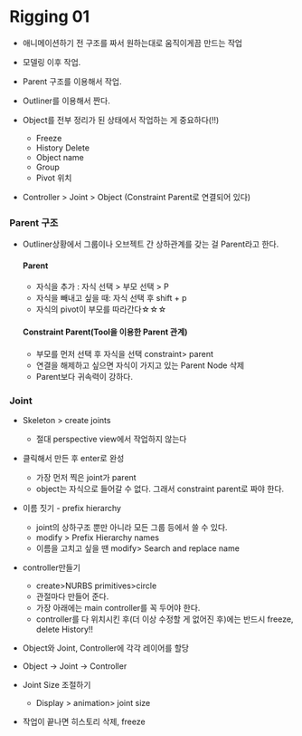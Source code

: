 # Rigging 01
* 애니메이션하기 전 구조를 짜서 원하는대로 움직이게끔 만드는 작업
* 모델링 이후 작업.
* Parent 구조를 이용해서 작업.
* Outliner를 이용해서 짠다.

* Object를 전부 정리가 된 상태에서 작업하는 게 중요하다(!!)
  * Freeze
  * History Delete
  * Object name
  * Group
  * Pivot 위치 

* Controller > Joint > Object (Constraint Parent로 연결되어 있다)


### Parent 구조
* Outliner상황에서 그룹이나 오브젝트 간 상하관계를 갖는 걸 Parent라고 한다.
  #### Parent
    * 자식을 추가 : 자식 선택 > 부모 선택 > P
    * 자식을 빼내고 싶을 때: 자식 선택 후 shift + p
    * 자식의 pivot이 부모를 따라간다☆☆☆
  #### Constraint Parent(Tool을 이용한 Parent 관계)
    * 부모를 먼저 선택 후 자식을 선택 constraint> parent
    * 연결을 해제하고 싶으면 자식이 가지고 있는 Parent Node 삭제
    * Parent보다 귀속력이 강하다.
    
    
### Joint
  * Skeleton > create joints
    * 절대 perspective view에서 작업하지 않는다
    
  * 클릭해서 만든 후 enter로 완성
    * 가장 먼저 찍은 joint가 parent
    * object는 자식으로 들어갈 수 없다. 그래서 constraint parent로 짜야 한다.
    
  * 이름 짓기 - prefix hierarchy
    * joint의 상하구조 뿐만 아니라 모든 그룹 등에서 쓸 수 있다.
    * modify > Prefix Hierarchy names
    * 이름을 고치고 싶을 땐 modify> Search and replace name
    
  * controller만들기
    * create>NURBS primitives>circle
    * 관절마다 만들어 준다.
    * 가장 아래에는 main controller를 꼭 두어야 한다.
     * controller를 다 위치시킨 후(더 이상 수정할 게 없어진 후)에는 반드시 freeze, delete History!!
    
  * Object와 Joint, Controller에 각각 레이어를 할당
  * Object &rarr; Joint &rarr; Controller
  
  
  * Joint Size 조절하기
    * Display > animation> joint size
    
  * 작업이 끝나면 히스토리 삭제, freeze
